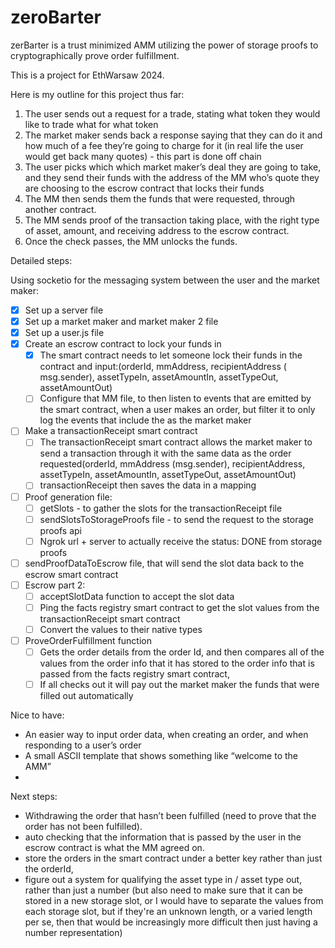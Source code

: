 # zeroBarter
zerBarter is a trust minimized AMM utilizing the power of storage proofs to cryptographically prove order fulfillment.

This is a project for EthWarsaw 2024. 

Here is my outline for this project thus far: 

1. The user sends out a request for a trade, stating what token they would like to trade what for what token 
2. The market maker sends back a response saying that they can do it and how much of a fee they’re going to charge for it (in real life the user would get back many quotes) - this part is done off chain 
3. The user picks which which market maker’s deal they are going to take, and they send their funds with the address of the MM who’s quote they are choosing to the escrow contract that locks their funds 
4. The MM then sends them the funds that were requested, through another  contract. 
5. The MM sends proof of the transaction taking place, with the right type of asset, amount, and receiving address to the escrow contract. 
6. Once the check passes, the MM unlocks the funds. 


Detailed steps: 

Using socketio for the messaging system between the user and the market maker: 
- [X] Set up a server file 
- [X] Set up a market maker and market maker 2 file 
- [X] Set up a user.js file 
- [X] Create an escrow contract to lock your funds in
    - [X] The smart contract needs to let someone lock their funds in the contract and input:(orderId, mmAddress, recipientAddress ( msg.sender), assetTypeIn, assetAmountIn, assetTypeOut, assetAmountOut)
    - [ ] Configure that MM file, to then listen to events that are emitted by the smart contract, when a user makes an order, but filter it to only log the events that include the as the market maker 
- [ ] Make a transactionReceipt smart contract 
    - [ ] The transactionReceipt smart contract allows the market maker to send a transaction through it with the same data as the order requested(orderId, mmAddress (msg.sender), recipientAddress, assetTypeIn, assetAmountIn, assetTypeOut, assetAmountOut)
    - [ ] transactionReceipt then saves the data in a mapping 
- [ ] Proof generation file: 
    - [ ] getSlots - to gather the slots for the transactionReceipt file 
    - [ ] sendSlotsToStorageProofs file - to send the request to the storage proofs api
    - [ ] Ngrok url + server to actually receive the status: DONE from storage proofs 
- [ ] sendProofDataToEscrow file, that will send the slot data back to the escrow smart contract 
- [ ] Escrow part 2: 
    - [ ] acceptSlotData function to accept the slot data
    - [ ] Ping the facts registry smart contract to get the slot values from the transactionReceipt smart contract 
    - [ ] Convert the values to their native types
- [ ] ProveOrderFulfillment function 
    - [ ] Gets the order details from the order Id, and then compares all of the values from the order info that it has stored to the order info that is passed from the facts registry smart contract, 
    - [ ] If all checks out it will pay out the market maker the funds that were filled out automatically 

Nice to have: 
- An easier way to input order data, when creating an order, and when responding to a user’s order
- A small ASCII template that shows something like “welcome to the AMM” 
- 

Next steps: 
- Withdrawing the order that hasn’t been fulfilled (need to prove that the order has not been fulfilled).
- auto checking that the information that is passed by the user in the escrow contract is what the MM agreed on. 
- store the orders in the smart contract under a better key rather than just the orderId, 
- figure out a system for qualifying the asset type in / asset type out, rather than just a number (but also need to make sure that it can be stored in a new storage slot, or I would have to separate the values from each storage slot, but if they're an unknown length, or a varied length per se, then that would be increasingly more difficult then just having a number representation)  


